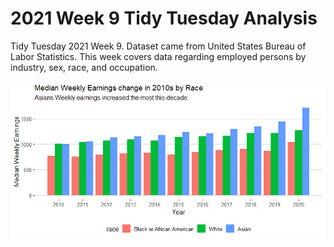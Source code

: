 # 2021 Week 9 Tidy Tuesday Analysis

Tidy Tuesday 2021 Week 9. Dataset came from United States Bureau of Labor Statistics. This week covers data regarding employed persons by industry, sex, race, and occupation. 

![Notable Plot](https://github.com/Tgordon523/tidy_tuesdays/blob/main/02-23-2021/plots/race_weekly_earnings.png)